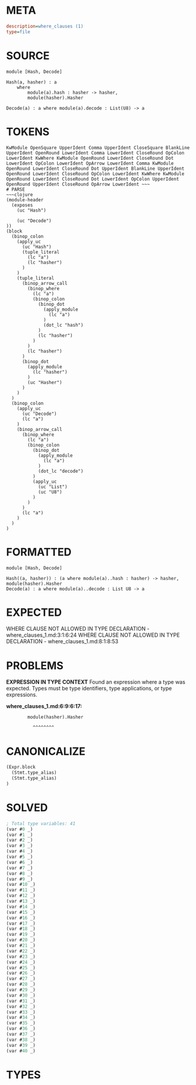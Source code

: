 # META
~~~ini
description=where_clauses (1)
type=file
~~~
# SOURCE
~~~roc
module [Hash, Decode]

Hash(a, hasher) : a
	where
		module(a).hash : hasher -> hasher,
		module(hasher).Hasher

Decode(a) : a where module(a).decode : List(U8) -> a
~~~
# TOKENS
~~~text
KwModule OpenSquare UpperIdent Comma UpperIdent CloseSquare BlankLine UpperIdent OpenRound LowerIdent Comma LowerIdent CloseRound OpColon LowerIdent KwWhere KwModule OpenRound LowerIdent CloseRound Dot LowerIdent OpColon LowerIdent OpArrow LowerIdent Comma KwModule OpenRound LowerIdent CloseRound Dot UpperIdent BlankLine UpperIdent OpenRound LowerIdent CloseRound OpColon LowerIdent KwWhere KwModule OpenRound LowerIdent CloseRound Dot LowerIdent OpColon UpperIdent OpenRound UpperIdent CloseRound OpArrow LowerIdent ~~~
# PARSE
~~~clojure
(module-header
  (exposes
    (uc "Hash")

    (uc "Decode")
))
(block
  (binop_colon
    (apply_uc
      (uc "Hash")
      (tuple_literal
        (lc "a")
        (lc "hasher")
      )
    )
    (tuple_literal
      (binop_arrow_call
        (binop_where
          (lc "a")
          (binop_colon
            (binop_dot
              (apply_module
                (lc "a")
              )
              (dot_lc "hash")
            )
            (lc "hasher")
          )
        )
        (lc "hasher")
      )
      (binop_dot
        (apply_module
          (lc "hasher")
        )
        (uc "Hasher")
      )
    )
  )
  (binop_colon
    (apply_uc
      (uc "Decode")
      (lc "a")
    )
    (binop_arrow_call
      (binop_where
        (lc "a")
        (binop_colon
          (binop_dot
            (apply_module
              (lc "a")
            )
            (dot_lc "decode")
          )
          (apply_uc
            (uc "List")
            (uc "U8")
          )
        )
      )
      (lc "a")
    )
  )
)
~~~
# FORMATTED
~~~roc
module [Hash, Decode]

Hash((a, hasher)) : (a where module(a)..hash : hasher) -> hasher, module(hasher).Hasher
Decode(a) : a where module(a)..decode : List U8 -> a
~~~
# EXPECTED
WHERE CLAUSE NOT ALLOWED IN TYPE DECLARATION - where_clauses_1.md:3:1:6:24
WHERE CLAUSE NOT ALLOWED IN TYPE DECLARATION - where_clauses_1.md:8:1:8:53
# PROBLEMS
**EXPRESSION IN TYPE CONTEXT**
Found an expression where a type was expected.
Types must be type identifiers, type applications, or type expressions.

**where_clauses_1.md:6:9:6:17:**
```roc
		module(hasher).Hasher
```
		      ^^^^^^^^


# CANONICALIZE
~~~clojure
(Expr.block
  (Stmt.type_alias)
  (Stmt.type_alias)
)
~~~
# SOLVED
~~~clojure
; Total type variables: 41
(var #0 _)
(var #1 _)
(var #2 _)
(var #3 _)
(var #4 _)
(var #5 _)
(var #6 _)
(var #7 _)
(var #8 _)
(var #9 _)
(var #10 _)
(var #11 _)
(var #12 _)
(var #13 _)
(var #14 _)
(var #15 _)
(var #16 _)
(var #17 _)
(var #18 _)
(var #19 _)
(var #20 _)
(var #21 _)
(var #22 _)
(var #23 _)
(var #24 _)
(var #25 _)
(var #26 _)
(var #27 _)
(var #28 _)
(var #29 _)
(var #30 _)
(var #31 _)
(var #32 _)
(var #33 _)
(var #34 _)
(var #35 _)
(var #36 _)
(var #37 _)
(var #38 _)
(var #39 _)
(var #40 _)
~~~
# TYPES
~~~roc
~~~
